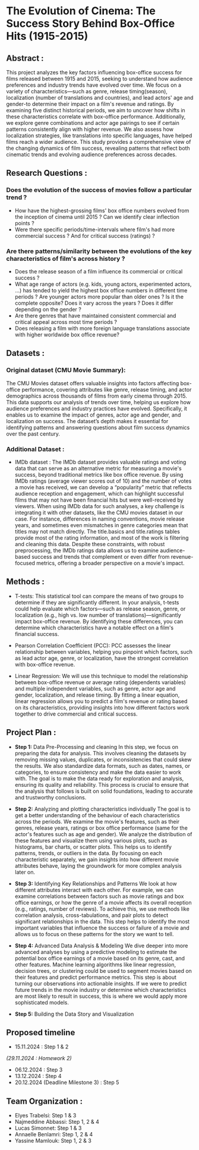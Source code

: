 # The Evolution of Cinema: The Success Story Behind Box-Office Hits (1915-2015)

## Abstract :
This project analyzes the key factors influencing box-office success for films released between 1915 and 2015, seeking to understand how audience preferences and industry trends have evolved over time. We focus on a variety of characteristics—such as genre, release timing(season), localization (number of translations and countries), and lead actors' age and gender-to determine their impact on a film's revenue and ratings. By examining five distinct historical periods, we aim to uncover how shifts in these characteristics correlate with box-office performance. Additionally, we explore genre combinations and actor age pairings to see if certain patterns consistently align with higher revenue. We also assess how localization strategies, like translations into specific languages, have helped films reach a wider audience. This study provides a comprehensive view of the changing dynamics of film success, revealing patterns that reflect both cinematic trends and evolving audience preferences across decades.

## Research Questions : 
### Does the evolution of the success of movies follow a particular trend ?
- How have the highest-grossing films' box office numbers evolved from the inception of cinema until 2015 ? Can we identify clear inflection points ?
- Were there specific periods/time-intervals where film's had more commercial success ? And for critical success (ratings) ?

### Are there patterns/similarity between the evolutions of the key characteristics of film's across history ? 
- Does the release season of a film influence its commercial or critical success ?
- What age range of actors (e.g. kids, young actors, experimented actors, ...) has tended to yield the highest box office numbers in different time periods ? Are younger actors more popular than older ones ? Is it the complete opposite? Does it vary across the years ? Does it differ depending on the gender ?
- Are there genres that have maintained consistent commercial and critical appeal across most time periods ?
- Does releasing a film with more foreign language translations associate with higher worldwide box office revenue?
  
## Datasets :
### Original dataset (CMU Movie Summary): 
  The CMU Movies dataset offers valuable insights into factors affecting box-office performance, covering attributes like genre, release timing, and actor demographics across thousands of films from early cinema through 2015. This data supports our analysis of trends over time, helping us explore how audience preferences and industry practices have evolved. Specifically, it enables us to examine the impact of genres, actor age and gender, and localization on success. The dataset’s depth makes it essential for identifying patterns and answering questions about film success dynamics over the past century.

### Additional Dataset :
- IMDb dataset : The IMDb dataset provides valuable ratings and voting data that can serve as an alternative metric for measuring a movie's success, beyond traditional metrics like box office revenue. By using IMDb ratings (average viewer scores out of 10) and the number of votes a movie has received, we can develop a “popularity” metric that reflects audience reception and engagement, which can highlight successful films that may not have been financial hits but were well-received by viewers.
When using IMDb data for such analyses, a key challenge is integrating it with other datasets, like the CMU movies dataset in our case. For instance, differences in naming conventions, movie release years, and sometimes even mismatches in genre categories mean that titles may not match directly. The title.basics and title.ratings tables provide most of the rating information, and most of the work is filtering and cleaning this data.
Despite these constraints, with robust preprocessing, the IMDb ratings data allows us to examine audience-based success and trends that complement or even differ from revenue-focused metrics, offering a broader perspective on a movie's impact.

## Methods :
- T-tests: This statistical tool can compare the means of two groups to determine if they are significantly different. In your analysis, t-tests could help evaluate which factors—such as release season, genre, or localization (e.g., high vs. low number of translations)—significantly impact box-office revenue. By identifying these differences, you can determine which characteristics have a notable effect on a film's financial success.

- Pearson Correlation Coefficient (PCC): PCC assesses the linear relationship between variables, helping you pinpoint which factors, such as lead actor age, genre, or localization, have the strongest correlation with box-office revenue.

- Linear Regression: We will use this technique to model the relationship between box-office revenue or average rating (dependents variables) and multiple independent variables, such as genre, actor age and gender, localization, and release timing. By fitting a linear equation, linear regression allows you to predict a film's revenue or rating based on its characteristics, providing insights into how different factors work together to drive commercial and critical success.

## Project Plan :
- **Step 1:** Data Pre-Processing and cleaning
In this step, we focus on preparing the data for analysis. This involves cleaning the datasets by removing missing values, duplicates, or inconsistencies that could skew the results. We also standardize data formats, such as dates, names, or categories, to ensure consistency and make the data easier to work with. The goal is to make the data ready for exploration and analysis, ensuring its quality and reliability. This process is crucial to ensure that the analysis that follows is built on solid foundations, leading to accurate and trustworthy conclusions.

- **Step 2:** Analyzing and plotting characteristics individually
The goal is to get a better understanding of the behaviour of each characteristics across the periods. We examine the movie's features, such as their genres, release years, ratings or box office performance (same for the actor's features such as age and gender). We analyze the distribution of these features and visualize them using various plots, such as histograms, bar charts, or scatter plots. This helps us to identify patterns, trends, or outliers in the data. By focusing on each characteristic separately, we gain insights into how different movie attributes behave, laying the groundwork for more complex analysis later on.

- **Step 3:** Identifying Key Relationships and Patterns
We look at how different attributes interact with each other. For example, we can examine correlations between factors such as movie ratings and box office earnings, or how the genre of a movie affects its overall reception (e.g., ratings, number of reviews).
To achieve this, we use methods like correlation analysis, cross-tabulations, and pair plots to detect significant relationships in the data. This step helps to identify the most important variables that influence the success or failure of a movie and allows us to focus on these patterns for the story we want to tell.

- **Step 4:** Advanced Data Analysis & Modeling
We dive deeper into more advanced analyses by using a predictive modeling to estimate the potential box office earnings of a movie based on its genre, cast, and other features. Machine learning algorithms like linear regression, decision trees, or clustering could be used to segment movies based on their features and predict performance metrics. This step is about turning our observations into actionable insights. If we were to predict future trends in the movie industry or determine which characteristics are most likely to result in success, this is where we would apply more sophisticated models.

- **Step 5:** Building the Data Story and Visualization

## Proposed timeline
- 15.11.2024 : Step 1 & 2

*(29.11.2024 : Homework 2)*
- 06.12.2024 : Step 3
- 13.12.2024 : Step 4
- 20.12.2024 (Deadline Milestone 3) : Step 5

## Team Organization :
- Elyes Trabelsi: Step 1 & 3 
- Najmeddine Abbassi: Step 1, 2 & 4
- Lucas Simonnet: Step 1 & 3 
- Annaelle Benlamri: Step 1, 2 & 4
- Yassine Mamlouk: Step 1, 2 & 3
